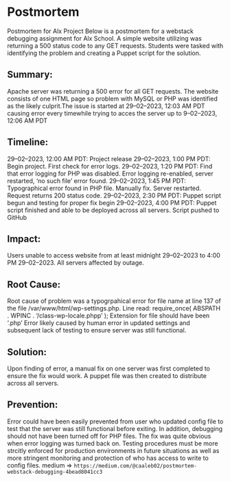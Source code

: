 #		Postmortem
Postmortem for Alx Project Below is a postmortem for a webstack debugging assignment for Alx School. A simple website utilizing was returning a 500 status code to any GET requests. Students were tasked with identifying the problem and creating a Puppet script for the solution.

## Summary:  
Apache server was returning a 500 error for all GET requests. The website consists of one HTML page so problem with MySQL or PHP was identified as the likely culprit.The issue is started at 29–02–2023, 12:03 AM PDT causing error every timewhile trying to acces the server up to 9–02–2023, 12:06 AM PDT

## Timeline:
29–02–2023, 12:00 AM PDT: Project release 29–02–2023, 1:00 PM PDT: Begin project. First check for error logs. 29–02–2023, 1:20 PM PDT: Find that error logging for PHP was disabled. Error logging re-enabled, server restarted, ‘no such file’ error found. 29–02–2023, 1:45 PM PDT: Typographical error found in PHP file. Manually fix. Server restarted. Request returns 200 status code. 29–02–2023, 2:30 PM PDT: Puppet script begun and testing for proper fix begin 29–02–2023, 4:00 PM PDT: Puppet script finished and able to be deployed across all servers. Script pushed to GitHub

## Impact: 
Users unable to access website from at least midnight 29–02–2023 to 4:00 PM 29–02–2023. All servers affected by outage.

## Root Cause: 
Root cause of problem was a typogrpahical error for file name at line 137 of the file /var/www/html/wp-settings.php. Line read: require_once( ABSPATH . WPINC . ‘/class-wp-locale.phpp’ ); Extension for file should have been ‘.php’ Error likely caused by human error in updated settings and subsequent lack of testing to ensure server was still functional.

## Solution: 
Upon finding of error, a manual fix on one server was first completed to ensure the fix would work. A puppet file was then created to distribute across all servers.

## Prevention:  
Error could have been easily prevented from user who updated config file to test that the server was still functional before exiting. In addition, debugging should not have been turned off for PHP files. The fix was quite obvious when error logging was turned back on. Testing procedures must be more strcitly enforced for production environments in future situations as well as more stringent monitoring and protection of who has access to write to config files.
medium => `https://medium.com/@caaleb02/postmortem-webstack-debugging-4bead8041cc3`

